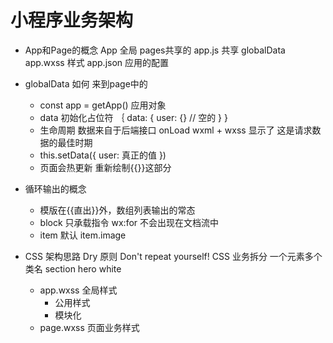# 小程序业务架构
  - App和Page的概念
      App  全局  pages共享的
      app.js 共享 globalData
      app.wxss 样式
      app.json 应用的配置

  - globalData 如何 来到page中的
    - const app = getApp()
      应用对象
    - data 初始化占位符
    ｛
        data: {
          user: {} // 空的
        }
      }
    - 生命周期
      数据来自于后端接口
      onLoad wxml + wxss 显示了
      这是请求数据的最佳时期
    - this.setData({
        user: 真正的值
    })
    - 页面会热更新 重新绘制{{}}这部分
  
  - 循环输出的概念
    - 模版在{{直出}}外，数组列表输出的常态
    - block 只承载指令 wx:for
      不会出现在文档流中
    - item 默认
      item.image

  - CSS 架构思路
    Dry 原则 Don't repeat yourself!
    CSS 业务拆分 一个元素多个类名
    section hero white
    - app.wxss 全局样式
      - 公用样式
      - 模块化
    - page.wxss 页面业务样式
